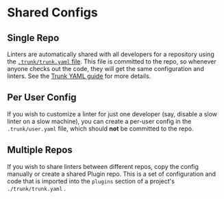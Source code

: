 # Shared Configs

## Single Repo

Linters are automatically shared with all developers for a repository using the [`.trunk/trunk.yaml` file](../../references/cli/getting-started/configuration/).  This file is committed to the repo, so whenever anyone checks out the code, they will get the same configuration and linters. See the [Trunk YAML guide](../../references/cli/getting-started/configuration/) for more details.

## Per User Config

If you wish to customize a linter for just one developer (say, disable a slow linter on a slow machine), you can create a per-user config in the `.trunk/user.yaml` file, which should **not** be committed to the repo.&#x20;

## Multiple Repos

If you wish to share linters between different repos, copy the config manually or create a shared Plugin repo. This is a set of configuration and code that is imported into the `plugins` section of a project's `./trunk/trunk.yaml` .
